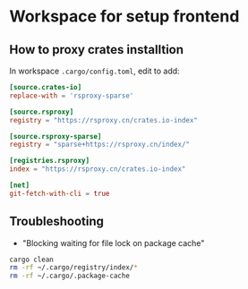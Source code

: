 # Workspace for setup frontend

## How to proxy crates installtion

In workspace `.cargo/config.toml`, edit to add: 

```toml
[source.crates-io]
replace-with = 'rsproxy-sparse'

[source.rsproxy]
registry = "https://rsproxy.cn/crates.io-index"

[source.rsproxy-sparse]
registry = "sparse+https://rsproxy.cn/index/"

[registries.rsproxy]
index = "https://rsproxy.cn/crates.io-index"

[net]
git-fetch-with-cli = true
```

## Troubleshooting 

- "Blocking waiting for file lock on package cache"

```sh
cargo clean
rm -rf ~/.cargo/registry/index/*
rm -rf ~/.cargo/.package-cache
```
